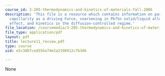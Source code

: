 ```yaml
---
course_id: 3-205-thermodynamics-and-kinetics-of-materials-fall-2006
description: 'This file is a resource which contains information on particle coarsening:
  capillarity as a driving Force, coarsening in Pb?Sn solid/liquid alloys, Gibbs-Thomson
  effect, and kinetics in the diffusion-controlled regime.'
file_location: /coursemedia/3-205-thermodynamics-and-kinetics-of-materials-fall-2006/e5c38b7ced556a7de2a2198912c7b3d6_lecture11_review.pdf
file_type: application/pdf
layout: pdf
title: lecture11_review.pdf
type: course
uid: e5c38b7ced556a7de2a2198912c7b3d6

---
```

None